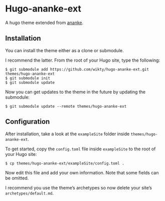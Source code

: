 # Hugo-ananke-ext

A hugo theme extended from [ananke](https://themes.gohugo.io/gohugo-theme-ananke/).

## Installation

You can install the theme either as a clone or submodule.

I recommend the latter. From the root of your Hugo site, type the following:

```
$ git submodule add https://github.com/wikty/hugo-ananke-ext.git themes/hugo-ananke-ext
$ git submodule init
$ git submodule update
```

Now you can get updates to the theme in the future by updating the submodule:

```
$ git submodule update --remote themes/hugo-ananke-ext
```

## Configuration

After installation, take a look at the `exampleSite` folder inside `themes/hugo-ananke-ext`.

To get started, copy the `config.toml` file inside `exampleSite` to the root of your Hugo site:

```
$ cp themes/hugo-ananke-ext/exampleSite/config.toml .
```

Now edit this file and add your own information. Note that some fields can be omitted.

I recommend you use the theme’s archetypes so now delete your site’s `archetypes/default.md`.